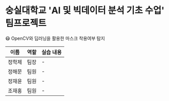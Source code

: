 # 숭실대학교 'AI 및 빅데이터 분석 기초 수업' 팀프로젝트

:mask: OpenCV와 딥러닝을 활용한 마스크 착용여부 탐지

| 이름  | 역할 | 실습 내용 |
| ------- | --------- | -------|
| 정학제| 팀장   | -|
| 정해문    | 팀원  | -|
| 정재윤    | 팀원 | -|
| 조재홍     | 팀원 | -      |

